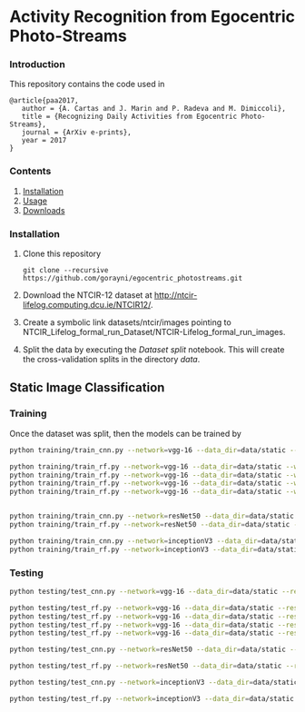# Activity Recognition from Egocentric Photo-Streams

### Introduction

This repository contains the code used in

    @article{paa2017,
       author = {A. Cartas and J. Marin and P. Radeva and M. Dimiccoli},
       title = {Recognizing Daily Activities from Egocentric Photo-Streams},
       journal = {ArXiv e-prints},
       year = 2017
    }

### Contents
1. [Installation](#installation)
2. [Usage](#usage)
3. [Downloads](#downloads)

### Installation

1. Clone this repository
  	```Shell
  	git clone --recursive https://github.com/gorayni/egocentric_photostreams.git

2. Download the NTCIR-12 dataset at http://ntcir-lifelog.computing.dcu.ie/NTCIR12/.

3. Create a symbolic link datasets/ntcir/images pointing to NTCIR_Lifelog_formal_run_Dataset/NTCIR-Lifelog_formal_run_images.

4. Split the data by executing the *Dataset split* notebook. This will create the cross-validation splits in the directory *data*.

## Static Image Classification

### Training

Once the dataset was split, then the models can be trained by

```bash
python training/train_cnn.py --network=vgg-16 --data_dir=data/static --weights_dir=weights/vgg-16

python training/train_rf.py --network=vgg-16 --data_dir=data/static --weights_dir=weights/vgg-16 -l 'predictions' 'fc1' 
python training/train_rf.py --network=vgg-16 --data_dir=data/static --weights_dir=weights/vgg-16 -l 'fc1'
python training/train_rf.py --network=vgg-16 --data_dir=data/static --weights_dir=weights/vgg-16 -l 'fc2' 
python training/train_rf.py --network=vgg-16 --data_dir=data/static --weights_dir=weights/vgg-16 -l 'fc1' 'fc2'


python training/train_cnn.py --network=resNet50 --data_dir=data/static --weights_dir=weights/resNet50
python training/train_rf.py --network=resNet50 --data_dir=data/static --weights_dir=weights/resNet50 -l 'flatten_1'

python training/train_cnn.py --network=inceptionV3 --data_dir=data/static --weights_dir=weights/inceptionV3
python training/train_rf.py --network=inceptionV3 --data_dir=data/static --weights_dir=weights/inceptionV3 -l 'global_average_pooling2d_1' 
```

### Testing

```bash
python testing/test_cnn.py --network=vgg-16 --data_dir=data/static --results_dir=results/vgg-16 --weights_dir=weights/vgg-16 

python testing/test_rf.py --network=vgg-16 --data_dir=data/static --results_dir=results/vgg-16 --weights_dir=weights/vgg-16 --layer 'predictions' 'fc1'
python testing/test_rf.py --network=vgg-16 --data_dir=data/static --results_dir=results/vgg-16 --weights_dir=weights/vgg-16 --layer 'fc1'
python testing/test_rf.py --network=vgg-16 --data_dir=data/static --results_dir=results/vgg-16 --weights_dir=weights/vgg-16 --layer 'fc2'
python testing/test_rf.py --network=vgg-16 --data_dir=data/static --results_dir=results/vgg-16 --weights_dir=weights/vgg-16 --layer 'fc1' 'fc2'

python testing/test_cnn.py --network=resNet50 --data_dir=data/static --results_dir=results/resNet50 --weights_dir=weights/resNet50

python testing/test_rf.py --network=resNet50 --data_dir=data/static --results_dir=results/resNet50 --weights_dir=weights/resNet50 --layer 'flatten_1'

python testing/test_cnn.py --network=inceptionV3 --data_dir=data/static --results_dir=results/inceptionV3 --weights_dir=weights/inceptionV3

python testing/test_rf.py --network=inceptionV3 --data_dir=data/static --results_dir=results/inceptionV3 --weights_dir=weights/inceptionV3 -l 'global_average_pooling2d_1'

```
